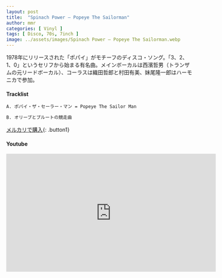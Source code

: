 ```yaml
---
layout: post
title:  "Spinach Power – Popeye The Sailorman"
author: mmr
categories: [ Vinyl ]
tags: [ Disco, 70s, 7inch ]
image: ../assets/images/Spinach Power – Popeye The Sailorman.webp
---
```



1978年にリリースされた「ポパイ」がモチーフのディスコ・ソング。「3、2、1、0」というセリフから始まる有名曲。メインボーカルは西濱哲男（トランザムの元リードボーカル）、コーラスは織田哲郎と村田有美、妹尾隆一郎はハーモニカで参加。


#### Tracklist
```md
A. ポパイ・ザ・セーラー・マン = Popeye The Sailor Man

B. オリーブとブルートの競走曲
```

[メルカリで購入](https://jp.mercari.com/item/m15350069400?afid=6142608987){: .button1}

#### Youtube
<iframe width="560" height="315" src="https://www.youtube.com/embed/Vv8fUKDP078?si=wnqPbZ2bFPKYr7mI" title="YouTube video player" frameborder="0" allow="accelerometer; autoplay; clipboard-write; encrypted-media; gyroscope; picture-in-picture; web-share" referrerpolicy="strict-origin-when-cross-origin" allowfullscreen></iframe>